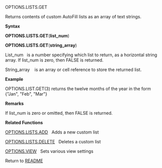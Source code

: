 OPTIONS.LISTS.GET

Returns contents of custom AutoFill lists as an array of text strings.

**Syntax**

**OPTIONS.LISTS.GET**(**list\_num**)

**OPTIONS.LISTS.GET**(**string\_array**)

List\_num   is a number specifying which list to return, as a horizontal
string array. If list\_num is zero, then FALSE is returned.

String\_array    is an array or cell reference to store the returned
list.

**Example**

OPTIONS.LIST.GET(3) returns the twelve months of the year in the form
{"Jan", "Feb", "Mar"}

**Remarks**

If list\_num is zero or omitted, then FALSE is returned.

**Related Functions**

[OPTIONS.LISTS.ADD](OPTIONS.LISTS.ADD.md)   Adds a new custom list

[OPTIONS.LISTS.DELETE](OPTIONS.LISTS.DELETE.md)   Deletes a custom list

[OPTIONS.VIEW](OPTIONS.VIEW.md)   Sets various view settings



Return to [README](README.md)

